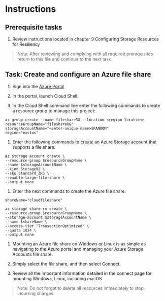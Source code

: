 # Instructions

## Prerequisite tasks

1. Review instructions located in chapter 9 Configuring Storage Resources for Resiliency
> Note: After reviewing and complying with all required prerequisites return to this file and continue to the next task.

## Task: Create and configure an Azure file share

1.	Sign into the [Azure Portal](https://portal.azure.com/)

1.	In the portal, launch Cloud Shell.

1.	In the Cloud Shell command line enter the following commands to create a resource group to manage this project:
```
az group create --name fileshareRG --location <region location>
resourceGroupName="fileshareRG"
storageAccountName="<enter-unique-name>$RANDOM"
region="eastus"
```
1.	Enter the following commands to create an Azure Storage account that supports a file share:
```
az storage account create \
--resource-group $resourceGroupName \
--name $storageAccountName \
--kind StorageV2 \
--sku Standard_ZRS \
--enable-large-file-share \
--output none
```
1.	Enter the next commands to create the Azure file share:
```
shareName="cloudfileshare"

az storage share-rm create \
--resource-group $resourceGroupName \
--storage-account $storageAccountName \
--name $shareName \
--access-tier "TransactionOptimized" \
--quota 1024 \
--output none
```
1.	Mounting an Azure file share on Windows or Linux is as simple as navigating to the Azure portal and managing your Azure Storage Accounts file share.

1.	Simply select the file share, and then select Connect.

1.	Review all the important information detailed in the connect page for mounting Windows, Linux, including macOS

> Note: Do not forget to delete all resources immediately to stop incurring charges

